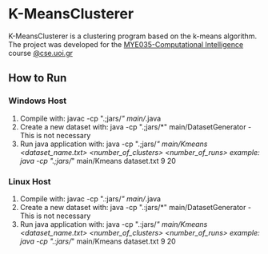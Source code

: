 # K-MeansClusterer
 K-MeansClusterer is a clustering program based on the k-means algorithm.
 The project was developed for the [MYE035-Computational Intelligence](https://www.cse.uoi.gr/course/computational-intelligence/?lang=en) course [@cse.uoi.gr](https://www.cs.uoi.gr/)
 
  ## How to Run
  ### Windows Host
  1. Compile with: javac -cp ".;jars/*" main/*.java
  2. Create a new dataset with: java -cp ".;jars/*" main/DatasetGenerator - This is not necessary
  3. Run java application with: java -cp ".;jars/*" main/Kmeans <dataset_name.txt> <number_of_clusters> <number_of_runs>
						 example: java -cp ".;jars/*" main/Kmeans dataset.txt 9 20

  ### Linux Host
  1. Compile with: javac -cp ".:jars/*" main/*.java
  2. Create a new dataset with: java -cp ".:jars/*" main/DatasetGenerator - This is not necessary
  3. Run java application with: java -cp ".:jars/*" main/Kmeans <dataset_name.txt> <number_of_clusters> <number_of_runs>
                     example: java -cp ".:jars/*" main/Kmeans dataset.txt 9 20
